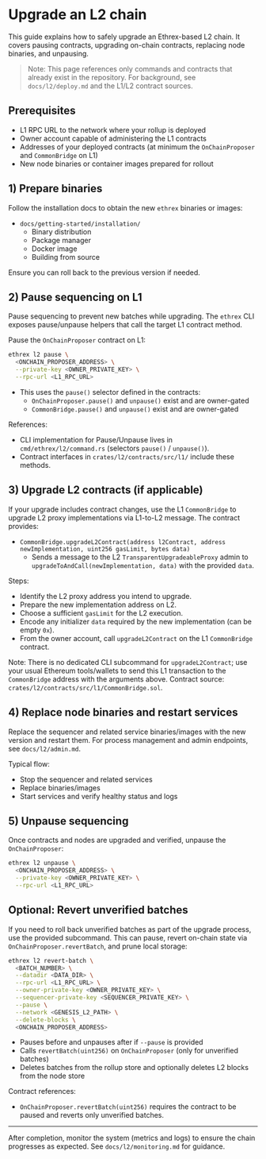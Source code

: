 # Upgrade an L2 chain

This guide explains how to safely upgrade an Ethrex-based L2 chain. It covers pausing contracts, upgrading on-chain contracts, replacing node binaries, and unpausing.

> Note: This page references only commands and contracts that already exist in the repository. For background, see `docs/l2/deploy.md` and the L1/L2 contract sources.

## Prerequisites

- L1 RPC URL to the network where your rollup is deployed
- Owner account capable of administering the L1 contracts
- Addresses of your deployed contracts (at minimum the `OnChainProposer` and `CommonBridge` on L1)
- New node binaries or container images prepared for rollout

## 1) Prepare binaries

Follow the installation docs to obtain the new `ethrex` binaries or images:

- `docs/getting-started/installation/`
  - Binary distribution
  - Package manager
  - Docker image
  - Building from source

Ensure you can roll back to the previous version if needed.

## 2) Pause sequencing on L1

Pause sequencing to prevent new batches while upgrading. The `ethrex` CLI exposes pause/unpause helpers that call the target L1 contract method.

Pause the `OnChainProposer` contract on L1:

```sh
ethrex l2 pause \
  <ONCHAIN_PROPOSER_ADDRESS> \
  --private-key <OWNER_PRIVATE_KEY> \
  --rpc-url <L1_RPC_URL>
```

- This uses the `pause()` selector defined in the contracts:
  - `OnChainProposer.pause()` and `unpause()` exist and are owner-gated
  - `CommonBridge.pause()` and `unpause()` exist and are owner-gated

References:
- CLI implementation for Pause/Unpause lives in `cmd/ethrex/l2/command.rs` (selectors `pause()` / `unpause()`).
- Contract interfaces in `crates/l2/contracts/src/l1/` include these methods.

## 3) Upgrade L2 contracts (if applicable)

If your upgrade includes contract changes, use the L1 `CommonBridge` to upgrade L2 proxy implementations via L1-to-L2 message. The contract provides:

- `CommonBridge.upgradeL2Contract(address l2Contract, address newImplementation, uint256 gasLimit, bytes data)`
  - Sends a message to the L2 `TransparentUpgradeableProxy` admin to `upgradeToAndCall(newImplementation, data)` with the provided `data`.

Steps:
- Identify the L2 proxy address you intend to upgrade.
- Prepare the new implementation address on L2.
- Choose a sufficient `gasLimit` for the L2 execution.
- Encode any initializer `data` required by the new implementation (can be empty `0x`).
- From the owner account, call `upgradeL2Contract` on the L1 `CommonBridge` contract.

Note: There is no dedicated CLI subcommand for `upgradeL2Contract`; use your usual Ethereum tools/wallets to send this L1 transaction to the `CommonBridge` address with the arguments above. Contract source: `crates/l2/contracts/src/l1/CommonBridge.sol`.

## 4) Replace node binaries and restart services

Replace the sequencer and related service binaries/images with the new version and restart them. For process management and admin endpoints, see `docs/l2/admin.md`.

Typical flow:
- Stop the sequencer and related services
- Replace binaries/images
- Start services and verify healthy status and logs

## 5) Unpause sequencing

Once contracts and nodes are upgraded and verified, unpause the `OnChainProposer`:

```sh
ethrex l2 unpause \
  <ONCHAIN_PROPOSER_ADDRESS> \
  --private-key <OWNER_PRIVATE_KEY> \
  --rpc-url <L1_RPC_URL>
```

## Optional: Revert unverified batches

If you need to roll back unverified batches as part of the upgrade process, use the provided subcommand. This can pause, revert on-chain state via `OnChainProposer.revertBatch`, and prune local storage:

```sh
ethrex l2 revert-batch \
  <BATCH_NUMBER> \
  --datadir <DATA_DIR> \
  --rpc-url <L1_RPC_URL> \
  --owner-private-key <OWNER_PRIVATE_KEY> \
  --sequencer-private-key <SEQUENCER_PRIVATE_KEY> \
  --pause \
  --network <GENESIS_L2_PATH> \
  --delete-blocks \
  <ONCHAIN_PROPOSER_ADDRESS>
```

- Pauses before and unpauses after if `--pause` is provided
- Calls `revertBatch(uint256)` on `OnChainProposer` (only for unverified batches)
- Deletes batches from the rollup store and optionally deletes L2 blocks from the node store

Contract references:
- `OnChainProposer.revertBatch(uint256)` requires the contract to be paused and reverts only unverified batches.

---

After completion, monitor the system (metrics and logs) to ensure the chain progresses as expected. See `docs/l2/monitoring.md` for guidance.
